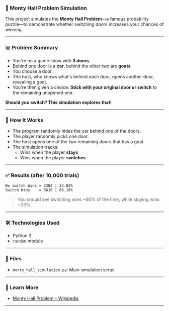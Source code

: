 ### 🧠 Monty Hall Problem Simulation

This project simulates the **Monty Hall Problem**—a famous probability puzzle—to demonstrate whether switching doors increases your chances of winning.

---

### 📊 Problem Summary

- You're on a game show with **3 doors**.
- Behind one door is a **car**, behind the other two are **goats**.
- You choose a door.
- The host, who knows what's behind each door, opens another door, revealing a goat.
- You're then given a choice: **Stick with your original door or switch** to the remaining unopened one.

**Should you switch? This simulation explores that!**

---

### 🚀 How It Works

- The program randomly hides the car behind one of the doors.
- The player randomly picks one door.
- The host opens one of the two remaining doors that has a goat.
- The simulation tracks:
  - Wins when the player **stays**
  - Wins when the player **switches**

---

### ✅ Results (after 10,000 trials)

```
No switch Wins = 3384 | 33.84%
Switch Wins    = 6616 | 66.16%
```

> You should see switching wins ~66% of the time, while staying wins ~33%.
---

### 🛠️ Technologies Used
- Python 3
- `random` module

---

### 📁 Files

- `monty_hall_simulation.py`: Main simulation script

---

### 🧠 Learn More
- [Monty Hall Problem – Wikipedia](https://en.wikipedia.org/wiki/Monty_Hall_problem)

---
